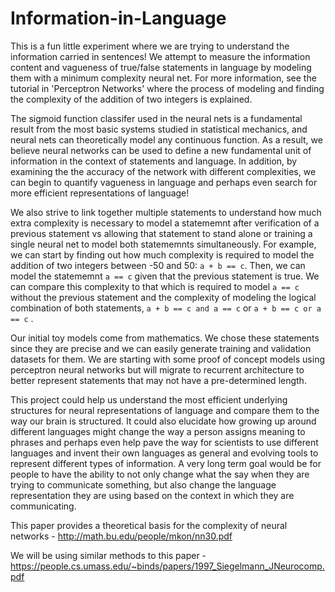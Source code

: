 # Information-in-Language
This is a fun little experiment where we are trying to understand the information carried in sentences! We attempt to measure the information content and vagueness of true/false statements in language by modeling them with a minimum complexity neural net. For more information, see the tutorial in 'Perceptron Networks' where the process of modeling and finding the complexity of the addition of two integers is explained.

The sigmoid function classifer used in the neural nets is a fundamental result from the most basic systems studied in statistical mechanics, and neural nets can theoretically model any continuous function. As a result, we believe neural networks can be used to define a new fundamental unit of information in the context of statements and language. In addition, by examining the the accuracy of the network with different complexities, we can begin to quantify vagueness in language and perhaps even search for more efficient representations of language!

We also strive to link together multiple statements to understand how much extra complexity is necessary to model a statememnt after verification of a previous statement vs allowing that statement to stand alone or training a single neural net to model both statememnts simultaneously. For example, we can start by finding out how much complexity is required to model the addition of two integers between -50 and 50: `a + b == c`. Then, we can model the statememnt `a == c` given that the previous statement is true. We can compare this complexity to that which is required to model `a == c` without the previous statement and the complexity of modeling the logical combination of both statements, `a + b == c and a == c` or `a + b == c or a == c` .  

Our initial toy models come from mathematics. We chose these statements since they are precise and we can easily generate training and validation datasets for them. We are starting with some proof of concept models using perceptron neural networks but will migrate to recurrent architecture to better represent statements that may not have a pre-determined length.

This project could help us understand the most efficient underlying structures for neural representations of language and compare them to the way our brain is structured. It could also elucidate how growing up around different languages might change the way a person assigns meaning to phrases and perhaps even help pave the way for scientists to use different languages and invent their own languages as general and evolving tools to represent different types of information. A very long term goal would be for people to have the ability to not only change what the say when they are trying to communicate something, but also change the language representation they are using based on the context in which they are communicating.  

This paper provides a theoretical basis for the complexity of neural networks - http://math.bu.edu/people/mkon/nn30.pdf

We will be using similar methods to this paper - https://people.cs.umass.edu/~binds/papers/1997_Siegelmann_JNeurocomp.pdf
